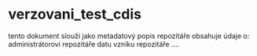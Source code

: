# verzovani_test_cdis
tento dokument slouží jako metadatový popis repozitáře
obsahuje údaje o:
administrátorovi repozitáře
datu vzniku repozitáře
....
